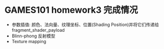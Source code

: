 # GAMES101 homework3 完成情况
* 参数插值: 颜色、法向量、纹理坐标、位置(Shading Position)并将它们传递给fragment_shader_payload
* Blinn-phong 反射模型
* Texture mapping